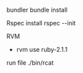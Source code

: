 

bundler
  bundle install

Rspec install
  rspec --init


RVM
  - rvm use ruby-2.1.1


run file
  ./bin/rcat